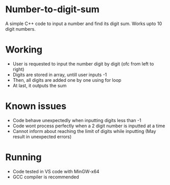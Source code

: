 # Number-to-digit-sum
A simple C++ code to input a number and find its digit sum. Works upto 10 digit numbers.

# Working
- User is requested to input the number digit by digit (ofc from left to right)
- Digits are stored in array, untill user inputs -1
- Then, all digits are added one by one using for loop
- At last, it outputs the sum

# Known issues

- Code behave unexpectedly when inputting digits less than -1
- Code wont process perfectly when a 2 digit number is inputted at a time
- Cannot inform about reaching the limit of digits while inputting (May result in unexpected errors)

# Running

- Code tested in VS code with MinGW-x64
- GCC compiler is recommended
